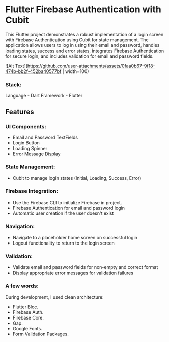 # Flutter Firebase Authentication with Cubit
This Flutter project demonstrates a robust implementation of a login screen with Firebase Authentication using Cubit for state management. The application allows users to log in using their email and password, handles loading states, success and error states, integrates Firebase Authentication for secure login, and includes validation for email and password fields.


![Alt Text](https://github.com/user-attachments/assets/0faa0b67-9f18-474b-bb2f-452ba40577bf | width=100)


### Stack:
Language - Dart
Framework - Flutter

## Features

### UI Components:
- Email and Password TextFields
- Login Button
- Loading Spinner
- Error Message Display

### State Management:
- Cubit to manage login states (Initial, Loading, Success, Error)

### Firebase Integration:
- Use the Firebase CLI to initialize Firebase in project.
- Firebase Authentication for email and password login
- Automatic user creation if the user doesn't exist

### Navigation:
- Navigate to a placeholder home screen on successful login
- Logout functionality to return to the login screen

### Validation:
- Validate email and password fields for non-empty and correct format
- Display appropriate error messages for validation failures

### A few words:
During development,
I used clean architecture:
- Flutter Bloc.
- Firebase Auth.
- Firebase Core.
- Gap.
- Google Fonts.
- Form Validation Packages.
